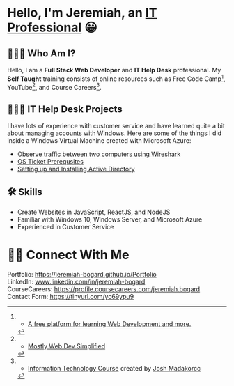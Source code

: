 # Hello, I'm Jeremiah, an [IT Professional](https://jeremiah-bogard.github.io/Portfolio) 😀

  ## 🧍🏼‍♂️ Who Am I?
  
   Hello, I am a **Full Stack Web Developer** and **IT Help Desk** professional. My **Self Taught** training consists of online resources such as Free Code Camp[^1], YouTube[^2], and Course Careers[^3].
   
   [^1]: - [A free platform for learning Web Development and more.](https://freecodecamp.org)
   [^2]: - [Mostly Web Dev Simplified](https://www.youtube.com/@WebDevSimplified)
   [^3]: - [Information Technology Course](https://coursecareers.com) created by [Josh Madakorcc](https://github.com/joshmadakorcc)
   
  ## 👨🏼‍💻 IT Help Desk Projects
  
   I have lots of experience with customer service and have learned quite a bit about managing accounts with Windows. Here are some of the things I did inside a Windows Virtual Machine created with Microsoft Azure:
   
   - [Observe traffic between two computers using Wireshark](https://github.com/Jeremiah-Bogard/observe-traffic-wireshark)
   - [OS Ticket Prerequsites](https://github.com/Jeremiah-Bogard/osTicket-prereqs)
   - [Setting up and Installing Active Directory](https://github.com/Jeremiah-Bogard/active-directory-prereqs)
 
  <!--## 🖥️ Web Development Projects
  
   I have been learning and developing websites since 2020. Here are a few of my website creations:
   
   - Example 4
   - Example 5
   - Example 6
 -->
  ## 🛠️ Skills
  
   - Create Websites in JavaScript, ReactJS, and NodeJS
   - Familiar with Windows 10, Windows Server, and Microsoft Azure
   - Experienced in Customer Service
 
# 🤳🏻 Connect With Me

  Portfolio: https://jeremiah-bogard.github.io/Portfolio<br/>
  LinkedIn: www.linkedin.com/in/jeremiah-bogard<br/>
  CourseCareers: https://profile.coursecareers.com/jeremiah.bogard<br/>
  Contact Form: https://tinyurl.com/yc69ypu9
